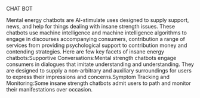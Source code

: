 CHAT BOT

Mental energy chatbots are AI-stimulate uses designed to supply support, news, and help for things dealing with insane strength issues. These chatbots use machine intelligence and machine intelligence algorithms to engage in discourses accompanying consumers, contribution a range of services from providing psychological support to contribution money and contending strategies. Here are few key facets of insane energy chatbots:Supportive Conversations:Mental strength chatbots engage consumers in dialogues that imitate understanding and understanding. They are designed to supply a non-arbitrary and auxiliary surroundings for users to express their impressions and concerns.Symptom Tracking and Monitoring:Some insane strength chatbots admit users to path and monitor their manifestations over occasion.
